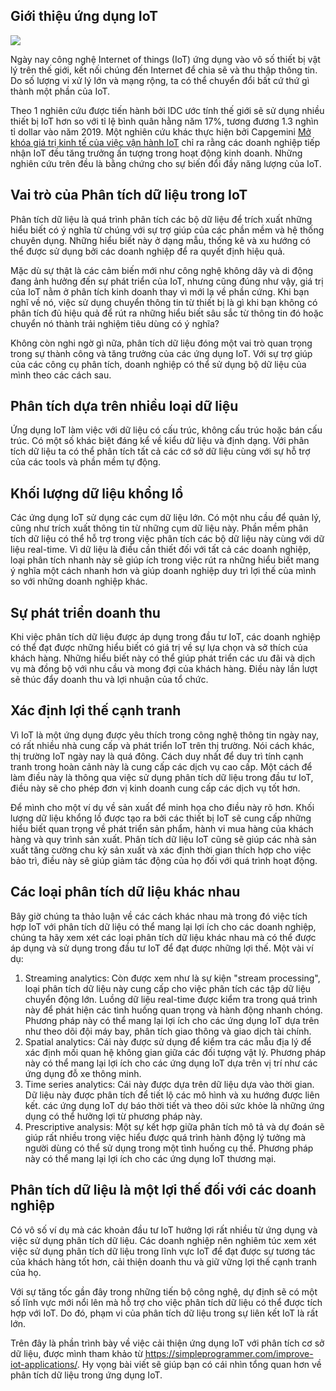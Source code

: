 ## Giới thiệu ứng dụng IoT
![](https://images.viblo.asia/94516be3-574e-4314-9b03-39957c8c3746.jpg)

Ngày nay công nghệ Internet of things (IoT) ứng dụng vào vô số thiết bị vật lý trên thế giới, kết nối chúng đến Internet để chia sẽ và thu thập thông tin. Do số lượng vi xử lý lớn và mạng rộng, ta có thể chuyển đổi bất cứ thứ gì thành một phần của IoT.

Theo 1 nghiên cứu được tiến hành bởi IDC ước tính thế giới sẽ sử dụng nhiều thiết bị IoT hơn so với tỉ lệ bình quân hằng năm 17%, tương đương 1.3 nghìn tỉ dollar vào năm 2019. Một nghiên cứu khác thực hiện bởi Capgemini [Mở khóa giá trị kinh tế của việc vận hành IoT](https://www.capgemini.com/resources/unlocking-the-business-value-of-iot-in-operations/) chỉ ra rằng các doanh nghiệp tiếp nhận IoT đều tăng trưởng ấn tượng trong hoạt động kinh doanh. Những nghiên cứu trên đều là bằng chứng cho sự biến đổi đầy năng lượng của IoT.

## Vai trò của Phân tích dữ liệu trong IoT
Phân tích dữ liệu là quá trình phân tích các bộ dữ liệu để trích xuất những hiểu biết có ý nghĩa từ chúng với sự trợ giúp của các phần mềm và hệ thống chuyên dụng. Những hiểu biết này ở dạng mẫu, thống kê và xu hướng có thể được sử dụng bởi các doanh nghiệp để ra quyết định hiệu quả. 

Mặc dù sự thật là các cảm biến mới như công nghệ không dây và di động đang ảnh hưởng đến sự phát triển của IoT, nhưng cũng đúng như vậy, giá trị của IoT nằm ở phân tích kinh doanh thay vì mới lạ về phần cứng. Khi bạn nghĩ về nó, việc sử dụng chuyển thông tin từ thiết bị là gì khi bạn không có phân tích đủ hiệu quả để rút ra những hiểu biết sâu sắc từ thông tin đó hoặc chuyển nó thành trải nghiệm tiêu dùng có ý nghĩa?  

Không còn nghi ngờ gì nữa, phân tích dữ liệu đóng một vai trò quan trọng trong sự thành công và tăng trưởng của các ứng dụng IoT. Với sự trợ giúp của các công cụ phân tích, doanh nghiệp có thể sử dụng bộ dữ liệu của mình theo các cách sau.

## Phân tích dựa trên nhiều loại dữ liệu
Ứng dụng IoT làm việc với dữ liệu có cấu trúc, không cấu trúc hoặc bán cấu trúc. Có một số khác biệt đáng kể về kiểu dữ liệu và định dạng. Với phân tích dữ liệu ta có thể phân tích tất cả các cớ sở dữ liệu cùng với sự hỗ trợ của các tools và phần mềm tự động.

## Khối lượng dữ liệu khổng lồ
Các ứng dụng IoT sử dụng các cụm dữ liệu lớn. Có một nhu cầu để quản lý, cũng như trích xuất thông tin từ những cụm dữ liệu này. Phần mềm phân tích dữ liệu có thể hỗ trợ trong việc phân tích các bộ dữ liệu này cùng với dữ liệu real-time. Vì dữ liệu là điều cần thiết đối với tất cả các doanh nghiệp, loại phân tích nhanh này sẽ giúp ích trong việc rút ra những hiểu biết mang ý nghĩa một cách nhanh hơn và giúp doanh nghiệp duy trì lợi thế của mình so với những doanh nghiệp khác.

## Sự phát triển doanh thu
Khi việc phân tích dữ liệu được áp dụng trong đầu tư IoT, các doanh nghiệp có thể đạt được những hiểu biết có giá trị về sự lựa chọn và sở thích của khách hàng. Những hiểu biết này có thể giúp phát triển các ưu đãi và dịch vụ mà đồng bộ với nhu cầu và mong đợi của khách hàng. Điều này lần lượt sẽ thúc đẩy doanh thu và lợi nhuận của tổ chức.

## Xác định lợi thế cạnh tranh
Vì IoT là một ứng dụng được yêu thích trong công nghệ thông tin ngày nay, có rất nhiều nhà cung cấp và phát triển IoT trên thị trường. Nói cách khác, thị trường IoT ngày nay là quá đông. Cách duy nhất để duy trì tính cạnh tranh trong hoàn cảnh này là cung cấp các dịch vụ cao cấp. Một cách để làm điều này là thông qua việc sử dụng phân tích dữ liệu trong đầu tư IoT, điều này sẽ cho phép đơn vị kinh doanh cung cấp các dịch vụ tốt hơn.

Để mình cho một ví dụ về sản xuất để minh họa cho điều này rõ hơn. Khối lượng dữ liệu khổng lồ được tạo ra bởi các thiết bị IoT sẽ cung cấp những hiểu biết quan trọng về phát triển sản phẩm, hành vi mua hàng của khách hàng và quy trình sản xuất. Phân tích dữ liệu IoT cũng sẽ giúp các nhà sản xuất tăng cường chu kỳ sản xuất và xác định thời gian thích hợp cho việc bảo trì, điều này sẽ giúp giảm tác động của họ đối với quá trình hoạt động.

## Các loại phân tích dữ liệu khác nhau
Bây giờ chúng ta thảo luận về các cách khác nhau mà trong đó việc tích hợp IoT với phân tích dữ liệu có thể mang lại lợi ích cho các doanh nghiệp, chúng ta hãy xem xét các loại phân tích dữ liệu khác nhau mà có thể được áp dụng và sử dụng trong đầu tư IoT để đạt được những lợi thế.
Một vài ví dụ:
1. Streaming analytics: Còn được xem như là sự kiện "stream processing", loại phân tích dữ liệu này cung cấp cho việc phân tích các tập dữ liệu chuyển động lớn. Luồng dữ liệu real-time được kiểm tra trong quá trình này để phát hiện các tình huống quan trọng và hành động nhanh chóng. Phương pháp này có thể mang lại lợi ích cho các ứng dụng IoT dựa trên như theo dõi đội máy bay, phân tích giao thông và giao dịch tài chính.
2. Spatial analytics: Cái này được sử dụng để kiểm tra các mẫu địa lý để xác định mối quan hệ không gian giữa các đối tượng vật lý. Phương pháp này có thể mang lại lợi ích cho các ứng dụng IoT dựa trên vị trí như các ứng dụng đỗ xe thông minh.
3. Time series analytics: Cái này được dựa trên dữ liệu dựa vào thời gian. Dữ liệu này được phân tích để tiết lộ các mô hình và xu hướng được liên kết. các ứng dụng IoT dự báo thời tiết và theo dõi sức khỏe là những ứng dụng có thể  hưởng lợi từ phương pháp này.
4. Prescriptive analysis: Một sự kết hợp giữa phân tích mô tả và dự đoán sẽ giúp rất nhiều trong việc hiểu được quá trình hành động lý tưởng mà người dùng có thể sử dụng trong một tình huống cụ thể. Phương pháp này có thể mang lại lợi ích cho các ứng dụng IoT thương mại.

## Phân tích dữ liệu là một lợi thế đối với các doanh nghiệp
Có vô số ví dụ mà các khoản đầu tư IoT hưởng lợi rất nhiều từ ứng dụng và việc sử dụng phân tích dữ liệu. Các doanh nghiệp nên nghiêm túc xem xét việc sử dụng phân tích dữ liệu trong lĩnh vực IoT để đạt được sự tương tác của khách hàng tốt hơn, cải thiện doanh thu và giữ  vững lợi thế cạnh tranh của họ.

Với sự tăng tốc gần đây trong những tiến bộ công nghệ, dự định sẽ có một số lĩnh vực mới nổi lên mà hỗ trợ cho việc phân tích dữ liệu có thể được tích hợp với IoT. Do đó, phạm vi của phân tích dữ liệu trong sự liên kết IoT là rất lớn.

Trên đây là phần trình bày về việc cải thiện ứng dụng IoT với phân tích cơ sở dữ liệu, được mình tham khảo từ https://simpleprogrammer.com/improve-iot-applications/. Hy vọng bài viết sẽ giúp bạn có cái nhìn tổng quan hơn về phân tích dữ liệu trong ứng dụng IoT.